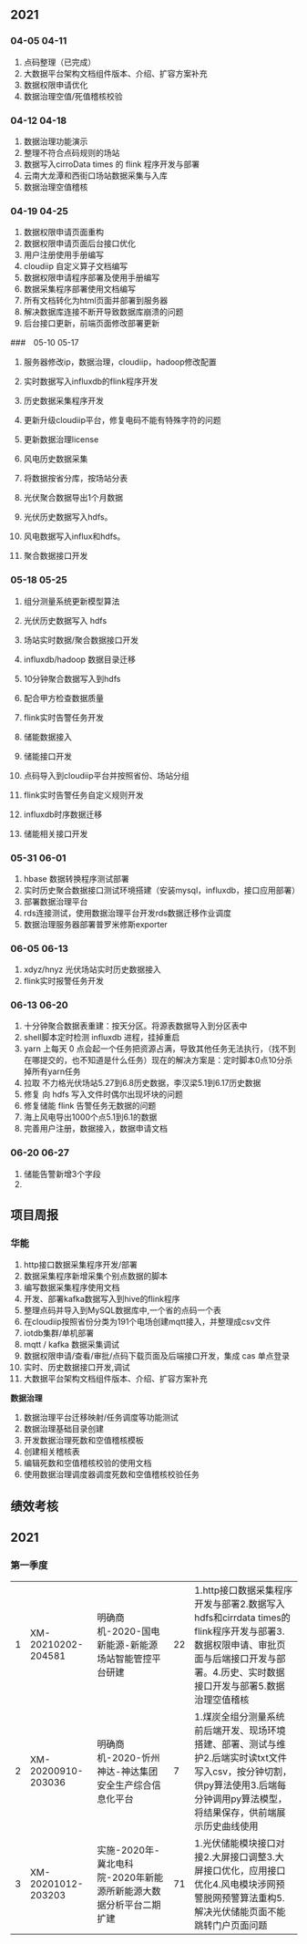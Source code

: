 ## 2021

### 04-05 04-11

1. 点码整理（已完成）
2. 大数据平台架构文档组件版本、介绍、扩容方案补充
3. 数据权限申请优化
4. 数据治理空值/死值稽核校验

### 04-12 04-18

1. 数据治理功能演示
2. 整理不符合点码规则的场站
3. 数据写入cirroData times 的 flink 程序开发与部署
4. 云南大龙潭和西街口场站数据采集与入库
5. 数据治理空值稽核

### 04-19 04-25

1. 数据权限申请页面重构
2. 数据权限申请页面后台接口优化
4. 用户注册使用手册编写
5. cloudiip 自定义算子文档编写
6. 数据权限申请程序部署及使用手册编写
6. 数据采集程序部署使用文档编写
7. 所有文档转化为html页面并部署到服务器
8. 解决数据库连接不断开导致数据库崩溃的问题
9. 后台接口更新，前端页面修改部署更新

###　05-10 05-17

1. 服务器修改ip，数据治理，cloudiip，hadoop修改配置
2. 实时数据写入influxdb的flink程序开发
3. 历史数据采集程序开发
4. 更新升级cloudiip平台，修复电码不能有特殊字符的问题
6. 更新数据治理license
6. 风电历史数据采集
7. 将数据按省分库，按场站分表
8. 光伏聚合数据导出1个月数据



1. 光伏历史数据写入hdfs。
2. 风电数据写入influx和hdfs。
3. 聚合数据接口开发

### 05-18 05-25

1. 组分测量系统更新模型算法
2. 光伏历史数据写入 hdfs
3. 场站实时数据/聚合数据接口开发
4. influxdb/hadoop 数据目录迁移
5. 10分钟聚合数据写入到hdfs
6. 配合甲方检查数据质量
7. flink实时告警任务开发
8. 储能数据接入
9. 储能接口开发
10. 点码导入到cloudiip平台并按照省份、场站分组



1. flink实时告警任务自定义规则开发
2. influxdb时序数据迁移
3. 储能相关接口开发

### 05-31 06-01

1. hbase 数据转换程序测试部署
2. 实时历史聚合数据接口测试环境搭建（安装mysql，influxdb，接口应用部署）
4. 部署数据治理平台
4. rds连接测试，使用数据治理平台开发rds数据迁移作业调度
5. 数据治理服务器部署普罗米修斯exporter

### 06-05 06-13

1. xdyz/hnyz 光伏场站实时历史数据接入
2. flink实时报警任务开发

### 06-13 06-20

1. 十分钟聚合数据表重建：按天分区。将源表数据导入到分区表中
2. shell脚本定时检测 influxdb 进程，挂掉重启
3. yarn 上每天 0 点会起一个任务把资源占满，导致其他任务无法执行，（找不到在哪提交的，也不知道是什么任务）现在的解决方案是：定时脚本0点10分杀掉所有yarn任务
4. 拉取 不力格光伏场站5.27到6.8历史数据，李汉梁5.1到6.17历史数据
5. 修复 向 hdfs 写入文件时偶尔出现坏块的问题
6. 修复储能 flink 告警任务无数据的问题
7. 海上风电导出1000个点5.1到6.1的数据
8. 完善用户注册，数据接入，数据申请文档

### 06-20 06-27

1. 储能告警新增3个字段
2. 

## 项目周报

### 华能

1. http接口数据采集程序开发/部署
2. 数据采集程序新增采集个别点数据的脚本
3. 编写数据采集程序使用文档
4. 开发、部署kafka数据写入到hive的flink程序
5. 整理点码并导入到MySQL数据库中,一个省的点码一个表
6. 在cloudiip按照省份分类为191个电场创建mqtt接入，并整理成csv文件
7. iotdb集群/单机部署
8. mqtt / kafka 数据采集调试
9. 数据权限申请/查看/审批/点码下载页面及后端接口开发，集成 cas 单点登录 
10. 实时、历史数据接口开发,调试
11. 大数据平台架构文档组件版本、介绍、扩容方案补充

 **数据治理**

1. 数据治理平台迁移映射/任务调度等功能测试
2. 数据治理基础目录创建
3. 开发数据治理死数和空值稽核模板
4. 创建相关稽核表
5. 编辑死数和空值稽核校验的使用文档
6. 使用数据治理调度器调度死数和空值稽核校验任务

## 绩效考核

## 2021 

### 第一季度

|      |                    |                                                              |      |                                                              |
| ---- | ------------------ | ------------------------------------------------------------ | ---- | ------------------------------------------------------------ |
| 1    | XM-20210202-204581 | 明确商机-2020-国电新能源-新能源场站智能管控平台研建          | 22   | 1.http接口数据采集程序开发与部署2.数据写入hdfs和cirrdata times的flink程序开发与部署3.数据权限申请、审批页面与后端接口开发与部署。4.历史、实时数据接口开发与部署5.数据治理空值稽核 |
| 2    | XM-20200910-203036 | 明确商机-2020-忻州神达-神达集团安全生产综合信息化平台        | 7    | 1.煤炭全组分测量系统前后端开发、现场环境搭建、部署、测试与维护2.后端实时读txt文件写入csv，按分钟切割，供py算法使用3.后端每分钟调用py算法模型，将结果保存，供前端展示历史曲线使用 |
| 3    | XM-20201012-203203 | 实施-2020年-冀北电科院-2020年新能源所新能源大数据分析平台二期扩建 | 71   | 1.光伏储能模块接口对接2.大屏接口调整3.大屏接口优化，应用接口优化4.风电模块涉网预警脱网预警算法重构5.解决光伏储能页面不能跳转门户页面问题 |
